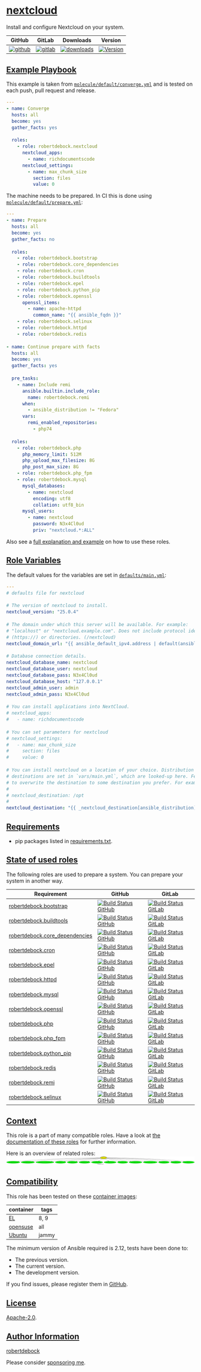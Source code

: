 # [nextcloud](#nextcloud)

Install and configure Nextcloud on your system.

|GitHub|GitLab|Downloads|Version|
|------|------|---------|-------|
|[![github](https://github.com/robertdebock/ansible-role-nextcloud/workflows/Ansible%20Molecule/badge.svg)](https://github.com/robertdebock/ansible-role-nextcloud/actions)|[![gitlab](https://gitlab.com/robertdebock-iac/ansible-role-nextcloud/badges/master/pipeline.svg)](https://gitlab.com/robertdebock-iac/ansible-role-nextcloud)|[![downloads](https://img.shields.io/ansible/role/d/24548)](https://galaxy.ansible.com/robertdebock/nextcloud)|[![Version](https://img.shields.io/github/release/robertdebock/ansible-role-nextcloud.svg)](https://github.com/robertdebock/ansible-role-nextcloud/releases/)|

## [Example Playbook](#example-playbook)

This example is taken from [`molecule/default/converge.yml`](https://github.com/robertdebock/ansible-role-nextcloud/blob/master/molecule/default/converge.yml) and is tested on each push, pull request and release.

```yaml
---
- name: Converge
  hosts: all
  become: yes
  gather_facts: yes

  roles:
    - role: robertdebock.nextcloud
      nextcloud_apps:
        - name: richdocumentscode
      nextcloud_settings:
        - name: max_chunk_size
          section: files
          value: 0
```

The machine needs to be prepared. In CI this is done using [`molecule/default/prepare.yml`](https://github.com/robertdebock/ansible-role-nextcloud/blob/master/molecule/default/prepare.yml):

```yaml
---
- name: Prepare
  hosts: all
  become: yes
  gather_facts: no

  roles:
    - role: robertdebock.bootstrap
    - role: robertdebock.core_dependencies
    - role: robertdebock.cron
    - role: robertdebock.buildtools
    - role: robertdebock.epel
    - role: robertdebock.python_pip
    - role: robertdebock.openssl
      openssl_items:
        - name: apache-httpd
          common_name: "{{ ansible_fqdn }}"
    - role: robertdebock.selinux
    - role: robertdebock.httpd
    - role: robertdebock.redis

- name: Continue prepare with facts
  hosts: all
  become: yes
  gather_facts: yes

  pre_tasks:
    - name: Include remi
      ansible.builtin.include_role:
        name: robertdebock.remi
      when:
        - ansible_distribution != "Fedora"
      vars:
        remi_enabled_repositories:
          - php74

  roles:
    - role: robertdebock.php
      php_memory_limit: 512M
      php_upload_max_filesize: 8G
      php_post_max_size: 8G
    - role: robertdebock.php_fpm
    - role: robertdebock.mysql
      mysql_databases:
        - name: nextcloud
          encoding: utf8
          collation: utf8_bin
      mysql_users:
        - name: nextcloud
          password: N3x4Cl0ud
          priv: "nextcloud.*:ALL"
```

Also see a [full explanation and example](https://robertdebock.nl/how-to-use-these-roles.html) on how to use these roles.

## [Role Variables](#role-variables)

The default values for the variables are set in [`defaults/main.yml`](https://github.com/robertdebock/ansible-role-nextcloud/blob/master/defaults/main.yml):

```yaml
---
# defaults file for nextcloud

# The version of nextcloud to install.
nextcloud_version: "25.0.4"

# The domain under which this server will be available. For example:
# "localhost" or "nextcloud.example.com". Does not include protocol identifier,
# (https://) or directories. (/nextcloud)
nextcloud_domain_url: "{{ ansible_default_ipv4.address | default(ansible_all_ipv4_addresses[0]) }}"

# Database connection details.
nextcloud_database_name: nextcloud
nextcloud_database_user: nextcloud
nextcloud_database_pass: N3x4Cl0ud
nextcloud_database_host: "127.0.0.1"
nextcloud_admin_user: admin
nextcloud_admin_pass: N3x4Cl0ud

# You can install applications into NextCloud.
# nextcloud_apps:
#   - name: richdocumentscode

# You can set parameters for nextcloud
# nextcloud_settings:
#   - name: max_chunk_size
#     section: files
#     value: 0

# You can install nextcloud on a location of your choice. Distribution specific
# destinations are set in `vars/main.yml`, which are looked-up here. Feel free
# to overwrite the destination to some destination you prefer. For example:
#
# nextcloud_destination: /opt
#
nextcloud_destination: "{{ _nextcloud_destination[ansible_distribution] | default(_nextcloud_destination['default']) }}"
```

## [Requirements](#requirements)

- pip packages listed in [requirements.txt](https://github.com/robertdebock/ansible-role-nextcloud/blob/master/requirements.txt).

## [State of used roles](#state-of-used-roles)

The following roles are used to prepare a system. You can prepare your system in another way.

| Requirement | GitHub | GitLab |
|-------------|--------|--------|
|[robertdebock.bootstrap](https://galaxy.ansible.com/robertdebock/bootstrap)|[![Build Status GitHub](https://github.com/robertdebock/ansible-role-bootstrap/workflows/Ansible%20Molecule/badge.svg)](https://github.com/robertdebock/ansible-role-bootstrap/actions)|[![Build Status GitLab](https://gitlab.com/robertdebock-iac/ansible-role-bootstrap/badges/master/pipeline.svg)](https://gitlab.com/robertdebock-iac/ansible-role-bootstrap)|
|[robertdebock.buildtools](https://galaxy.ansible.com/robertdebock/buildtools)|[![Build Status GitHub](https://github.com/robertdebock/ansible-role-buildtools/workflows/Ansible%20Molecule/badge.svg)](https://github.com/robertdebock/ansible-role-buildtools/actions)|[![Build Status GitLab](https://gitlab.com/robertdebock-iac/ansible-role-buildtools/badges/master/pipeline.svg)](https://gitlab.com/robertdebock-iac/ansible-role-buildtools)|
|[robertdebock.core_dependencies](https://galaxy.ansible.com/robertdebock/core_dependencies)|[![Build Status GitHub](https://github.com/robertdebock/ansible-role-core_dependencies/workflows/Ansible%20Molecule/badge.svg)](https://github.com/robertdebock/ansible-role-core_dependencies/actions)|[![Build Status GitLab](https://gitlab.com/robertdebock-iac/ansible-role-core_dependencies/badges/master/pipeline.svg)](https://gitlab.com/robertdebock-iac/ansible-role-core_dependencies)|
|[robertdebock.cron](https://galaxy.ansible.com/robertdebock/cron)|[![Build Status GitHub](https://github.com/robertdebock/ansible-role-cron/workflows/Ansible%20Molecule/badge.svg)](https://github.com/robertdebock/ansible-role-cron/actions)|[![Build Status GitLab](https://gitlab.com/robertdebock-iac/ansible-role-cron/badges/master/pipeline.svg)](https://gitlab.com/robertdebock-iac/ansible-role-cron)|
|[robertdebock.epel](https://galaxy.ansible.com/robertdebock/epel)|[![Build Status GitHub](https://github.com/robertdebock/ansible-role-epel/workflows/Ansible%20Molecule/badge.svg)](https://github.com/robertdebock/ansible-role-epel/actions)|[![Build Status GitLab](https://gitlab.com/robertdebock-iac/ansible-role-epel/badges/master/pipeline.svg)](https://gitlab.com/robertdebock-iac/ansible-role-epel)|
|[robertdebock.httpd](https://galaxy.ansible.com/robertdebock/httpd)|[![Build Status GitHub](https://github.com/robertdebock/ansible-role-httpd/workflows/Ansible%20Molecule/badge.svg)](https://github.com/robertdebock/ansible-role-httpd/actions)|[![Build Status GitLab](https://gitlab.com/robertdebock-iac/ansible-role-httpd/badges/master/pipeline.svg)](https://gitlab.com/robertdebock-iac/ansible-role-httpd)|
|[robertdebock.mysql](https://galaxy.ansible.com/robertdebock/mysql)|[![Build Status GitHub](https://github.com/robertdebock/ansible-role-mysql/workflows/Ansible%20Molecule/badge.svg)](https://github.com/robertdebock/ansible-role-mysql/actions)|[![Build Status GitLab](https://gitlab.com/robertdebock-iac/ansible-role-mysql/badges/master/pipeline.svg)](https://gitlab.com/robertdebock-iac/ansible-role-mysql)|
|[robertdebock.openssl](https://galaxy.ansible.com/robertdebock/openssl)|[![Build Status GitHub](https://github.com/robertdebock/ansible-role-openssl/workflows/Ansible%20Molecule/badge.svg)](https://github.com/robertdebock/ansible-role-openssl/actions)|[![Build Status GitLab](https://gitlab.com/robertdebock-iac/ansible-role-openssl/badges/master/pipeline.svg)](https://gitlab.com/robertdebock-iac/ansible-role-openssl)|
|[robertdebock.php](https://galaxy.ansible.com/robertdebock/php)|[![Build Status GitHub](https://github.com/robertdebock/ansible-role-php/workflows/Ansible%20Molecule/badge.svg)](https://github.com/robertdebock/ansible-role-php/actions)|[![Build Status GitLab](https://gitlab.com/robertdebock-iac/ansible-role-php/badges/master/pipeline.svg)](https://gitlab.com/robertdebock-iac/ansible-role-php)|
|[robertdebock.php_fpm](https://galaxy.ansible.com/robertdebock/php_fpm)|[![Build Status GitHub](https://github.com/robertdebock/ansible-role-php_fpm/workflows/Ansible%20Molecule/badge.svg)](https://github.com/robertdebock/ansible-role-php_fpm/actions)|[![Build Status GitLab](https://gitlab.com/robertdebock-iac/ansible-role-php_fpm/badges/master/pipeline.svg)](https://gitlab.com/robertdebock-iac/ansible-role-php_fpm)|
|[robertdebock.python_pip](https://galaxy.ansible.com/robertdebock/python_pip)|[![Build Status GitHub](https://github.com/robertdebock/ansible-role-python_pip/workflows/Ansible%20Molecule/badge.svg)](https://github.com/robertdebock/ansible-role-python_pip/actions)|[![Build Status GitLab](https://gitlab.com/robertdebock-iac/ansible-role-python_pip/badges/master/pipeline.svg)](https://gitlab.com/robertdebock-iac/ansible-role-python_pip)|
|[robertdebock.redis](https://galaxy.ansible.com/robertdebock/redis)|[![Build Status GitHub](https://github.com/robertdebock/ansible-role-redis/workflows/Ansible%20Molecule/badge.svg)](https://github.com/robertdebock/ansible-role-redis/actions)|[![Build Status GitLab](https://gitlab.com/robertdebock-iac/ansible-role-redis/badges/master/pipeline.svg)](https://gitlab.com/robertdebock-iac/ansible-role-redis)|
|[robertdebock.remi](https://galaxy.ansible.com/robertdebock/remi)|[![Build Status GitHub](https://github.com/robertdebock/ansible-role-remi/workflows/Ansible%20Molecule/badge.svg)](https://github.com/robertdebock/ansible-role-remi/actions)|[![Build Status GitLab](https://gitlab.com/robertdebock-iac/ansible-role-remi/badges/master/pipeline.svg)](https://gitlab.com/robertdebock-iac/ansible-role-remi)|
|[robertdebock.selinux](https://galaxy.ansible.com/robertdebock/selinux)|[![Build Status GitHub](https://github.com/robertdebock/ansible-role-selinux/workflows/Ansible%20Molecule/badge.svg)](https://github.com/robertdebock/ansible-role-selinux/actions)|[![Build Status GitLab](https://gitlab.com/robertdebock-iac/ansible-role-selinux/badges/master/pipeline.svg)](https://gitlab.com/robertdebock-iac/ansible-role-selinux)|

## [Context](#context)

This role is a part of many compatible roles. Have a look at [the documentation of these roles](https://robertdebock.nl/) for further information.

Here is an overview of related roles:
![dependencies](https://raw.githubusercontent.com/robertdebock/ansible-role-nextcloud/png/requirements.png "Dependencies")

## [Compatibility](#compatibility)

This role has been tested on these [container images](https://hub.docker.com/u/robertdebock):

|container|tags|
|---------|----|
|[EL](https://hub.docker.com/repository/docker/robertdebock/enterpriselinux/general)|8, 9|
|[opensuse](https://hub.docker.com/repository/docker/robertdebock/opensuse/general)|all|
|[Ubuntu](https://hub.docker.com/repository/docker/robertdebock/ubuntu/general)|jammy|

The minimum version of Ansible required is 2.12, tests have been done to:

- The previous version.
- The current version.
- The development version.

If you find issues, please register them in [GitHub](https://github.com/robertdebock/ansible-role-nextcloud/issues).

## [License](#license)

[Apache-2.0](https://github.com/robertdebock/ansible-role-nextcloud/blob/master/LICENSE).

## [Author Information](#author-information)

[robertdebock](https://robertdebock.nl/)

Please consider [sponsoring me](https://github.com/sponsors/robertdebock).
